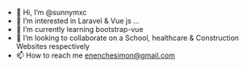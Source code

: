 - 👋 Hi, I’m @sunnymxc
- 👀 I’m interested in Laravel & Vue js ...
- 🌱 I’m currently learning bootstrap-vue
- 💞️ I’m looking to collaborate on a School, healthcare & Construction Websites respectively
- 📫 How to reach me enenchesimon@gmail.com

<!---
sunnymxc/sunnymxc is a ✨ special ✨ repository because its `README.md` (this file) appears on your GitHub profile.
You can click the Preview link to take a look at your changes.
--->
